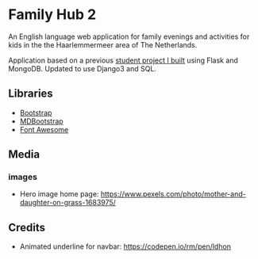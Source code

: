 # Family Hub 2

An English language web application for family evenings and activities for kids in the the Haarlemmermeer area of The Netherlands. 

Application based on a previous [student project I built](https://github.com/AJGreaves/familyhub) using Flask and MongoDB. Updated to use Django3 and SQL.

## Libraries
- [Bootstrap](https://getbootstrap.com/)
- [MDBootstrap](https://mdbootstrap.com/)
- [Font Awesome](https://fontawesome.com/)

## Media
### images
- Hero image home page: https://www.pexels.com/photo/mother-and-daughter-on-grass-1683975/

## Credits
- Animated underline for navbar: https://codepen.io/rm/pen/ldhon